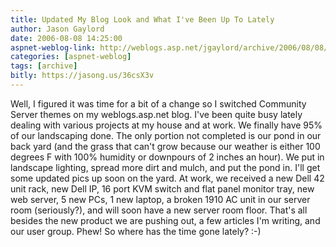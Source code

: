 ```yaml
---
title: Updated My Blog Look and What I've Been Up To Lately
author: Jason Gaylord
date: 2006-08-08 14:25:00
aspnet-weblog-link: http://weblogs.asp.net/jgaylord/archive/2006/08/08/Updated-My-Blog-Look-and-What-I_2700_ve-Been-Up-To-Lately.aspx
categories: [aspnet-weblog]
tags: [archive]
bitly: https://jasong.us/36csX3v
---
```


Well, I figured it was time for a bit of a change so I switched Community Server themes on my weblogs.asp.net blog. I've been quite busy lately dealing with various projects at my house and at work. We finally have 95% of our landscaping done. The only portion not completed is our pond in our back yard (and the grass that can't grow because our weather is either 100 degrees F with 100% humidity or downpours of 2 inches an hour). We put in landscape lighting, spread more dirt and mulch, and put the pond in. I'll get some updated pics up soon on the yard. At work, we received a new Dell 42 unit rack, new Dell IP, 16 port KVM switch and flat panel monitor tray, new web server, 5 new PCs, 1 new laptop, a broken 1910 AC unit in our server room (seriously?), and will soon have a new server room floor. That's all besides the new product we are pushing out, a few articles I'm writing, and our user group. Phew! So where has the time gone lately? :-)